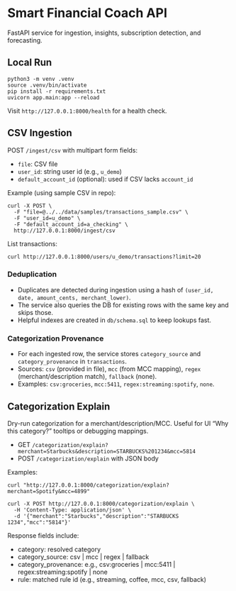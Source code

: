 # Smart Financial Coach API

FastAPI service for ingestion, insights, subscription detection, and forecasting.

## Local Run
```
python3 -m venv .venv
source .venv/bin/activate
pip install -r requirements.txt
uvicorn app.main:app --reload
```

Visit `http://127.0.0.1:8000/health` for a health check.

## CSV Ingestion
POST `/ingest/csv` with multipart form fields:
- `file`: CSV file
- `user_id`: string user id (e.g., `u_demo`)
- `default_account_id` (optional): used if CSV lacks `account_id`

Example (using sample CSV in repo):
```
curl -X POST \
  -F "file=@../../data/samples/transactions_sample.csv" \
  -F "user_id=u_demo" \
  -F "default_account_id=a_checking" \
  http://127.0.0.1:8000/ingest/csv
```

List transactions:
```
curl http://127.0.0.1:8000/users/u_demo/transactions?limit=20
```

### Deduplication
- Duplicates are detected during ingestion using a hash of `(user_id, date, amount_cents, merchant_lower)`.
- The service also queries the DB for existing rows with the same key and skips those.
- Helpful indexes are created in `db/schema.sql` to keep lookups fast.

### Categorization Provenance
- For each ingested row, the service stores `category_source` and `category_provenance` in `transactions`.
- Sources: `csv` (provided in file), `mcc` (from MCC mapping), `regex` (merchant/description match), `fallback` (none).
- Examples: `csv:groceries`, `mcc:5411`, `regex:streaming:spotify`, `none`.

## Categorization Explain
Dry-run categorization for a merchant/description/MCC. Useful for UI “Why this category?” tooltips or debugging mappings.

- GET `/categorization/explain?merchant=Starbucks&description=STARBUCKS%201234&mcc=5814`
- POST `/categorization/explain` with JSON body

Examples:
```
curl "http://127.0.0.1:8000/categorization/explain?merchant=Spotify&mcc=4899"

curl -X POST http://127.0.0.1:8000/categorization/explain \
  -H 'Content-Type: application/json' \
  -d '{"merchant":"Starbucks","description":"STARBUCKS 1234","mcc":"5814"}'
```

Response fields include:
- category: resolved category
- category_source: csv | mcc | regex | fallback
- category_provenance: e.g., csv:groceries | mcc:5411 | regex:streaming:spotify | none
- rule: matched rule id (e.g., streaming, coffee, mcc, csv, fallback)
